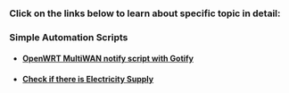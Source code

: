 ### Click on the links below to learn about specific topic in detail:

### Simple Automation Scripts
- #### [OpenWRT MultiWAN notify script with Gotify](https://github.com/WilcyWilson/Bash-Scripts/tree/master/MultiWANManagerOpenWRT#readme) 
- #### [Check if there is Electricity Supply]()